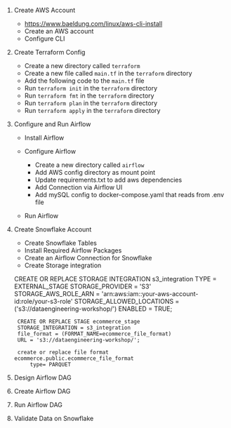 
1. Create AWS Account
    - https://www.baeldung.com/linux/aws-cli-install
    - Create an AWS account
    - Configure CLI

2. Create Terraform Config

    - Create a new directory called `terraform`
    - Create a new file called `main.tf` in the `terraform` directory
    - Add the following code to the `main.tf` file
    - Run `terraform init` in the `terraform` directory
    - Run `terraform fmt` in the `terraform` directory
    - Run `terraform plan` in the `terraform` directory
    - Run `terraform apply` in the `terraform` directory

3. Configure and Run Airflow
    - Install Airflow
    - Configure Airflow
        - Create a new directory called `airflow`
        - Add AWS config directory as mount point
        - Update requirements.txt to add aws dependencies
        - Add Connection via Airflow UI
        - Add mySQL config to docker-compose.yaml that reads from .env file

    - Run Airflow

4. Create Snowflake Account

    - Create Snowflake Tables
    - Install Required Airflow Packages
    - Create an Airflow Connection for Snowflake
    - Create Storage integration

    CREATE OR REPLACE STORAGE INTEGRATION s3_integration
        TYPE = EXTERNAL_STAGE
        STORAGE_PROVIDER = 'S3'
        STORAGE_AWS_ROLE_ARN = 'arn:aws:iam::your-aws-account-id:role/your-s3-role'
        STORAGE_ALLOWED_LOCATIONS = ('s3://dataengineering-workshop/')
        ENABLED = TRUE;

        CREATE OR REPLACE STAGE ecommerce_stage
        STORAGE_INTEGRATION = s3_integration
        file_format = (FORMAT_NAME=ecommerce_file_format)
        URL = 's3://dataengineering-workshop/';

        create or replace file format ecommerce.public.ecommerce_file_format
            type= PARQUET


5. Design Airflow DAG

6. Create Airflow DAG

7. Run Airflow DAG

8. Validate Data on Snowflake

